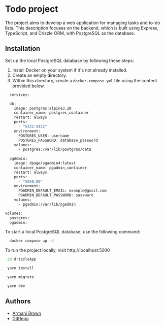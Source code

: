 
# Todo project

The project aims to develop a web application for managing tasks and to-do lists. This description focuses on the backend, which is built using Express, TypeScript, and Drizzle ORM, with PostgreSQL as the database.


## Installation

Set up the local PostgreSQL database by following these steps:

1. Install Docker on your system if it's not already installed.
2. Create an empty directory.
3. Within this directory, create a `docker-compose.yml` file using the content provided below.

```bash
  services:

  db:
    image: postgres:alpine3.20
    container_name: postgres_container
    restart: always
    ports:
      - "5432:5432"
    environment:
      POSTGRES_USER: username
      POSTGRES_PASSWORD: database_password
    volumes:
      - postgres:/var/lib/postgres/data
    
  pgAdmin:
    image: dpage/pgadmin4:latest
    container_name: pgadmin_container
    restart: always
    ports:
      - "5050:80"
    environment:
      PGADMIN_DEFAULT_EMAIL: example@gmail.com
      PGADMIN_DEFAULT_PASSWORD: password
    volumes:
      - pgadmin:/var/lib/pgadmin

volumes:
  postgres:
  pgadmin:
```

To start a local PostgreSQL database, use the following command:
```bash
  docker compose up -d
```

To run the project locally, visit http://localhost:5000
```bash
 cd drizzleApp

 yarn install

 yarn migrate

 yarn dev
```

    
## Authors

- [Armani Brown](https://dev-main.tech/)
- [GitRepo](https://github.com/ChromeMatic/drizzleApp)